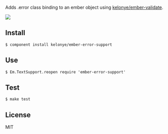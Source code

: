Adds .error class binding to an ember object using [kelonye/ember-validate](https://github.com/kelonye/ember-validate).

![](https://dl.dropbox.com/u/30162278/ember-error-support.png)

Install
---

    $ component install kelonye/ember-error-support

Use
---

    $ Em.TextSupport.reopen require 'ember-error-support'


Test
---

    $ make test
  
License
---

MIT